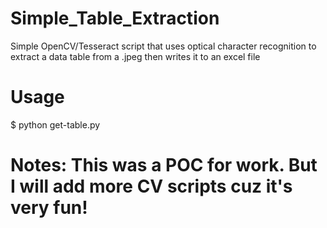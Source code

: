 # Simple_Table_Extraction
Simple OpenCV/Tesseract script that uses optical character recognition to extract a data table from a .jpeg then writes it to an excel file

# Usage
$ python get-table.py <path-to-image>

# Notes: This was a POC for work. But I will add more CV scripts cuz it's very fun!
